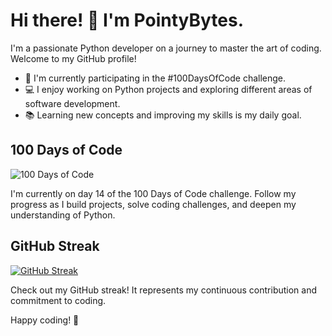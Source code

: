 # Hi there! 👋 I'm PointyBytes.

I'm a passionate Python developer on a journey to master the art of coding. Welcome to my GitHub profile!

- 🌱 I'm currently participating in the #100DaysOfCode challenge.
- 💻 I enjoy working on Python projects and exploring different areas of software development.
- 📚 Learning new concepts and improving my skills is my daily goal.

## 100 Days of Code

![100 Days of Code](https://img.shields.io/badge/100%20Days%20of%20Code-Day%2014-green)

I'm currently on day 14 of the 100 Days of Code challenge. Follow my progress as I build projects, solve coding challenges, and deepen my understanding of Python.

## GitHub Streak

[![GitHub Streak](https://streak-stats.demolab.com?user=PointyBytes&theme=great-gatsby&type=png)](https://git.io/streak-stats)

Check out my GitHub streak! It represents my continuous contribution and commitment to coding.


Happy coding! 🚀
